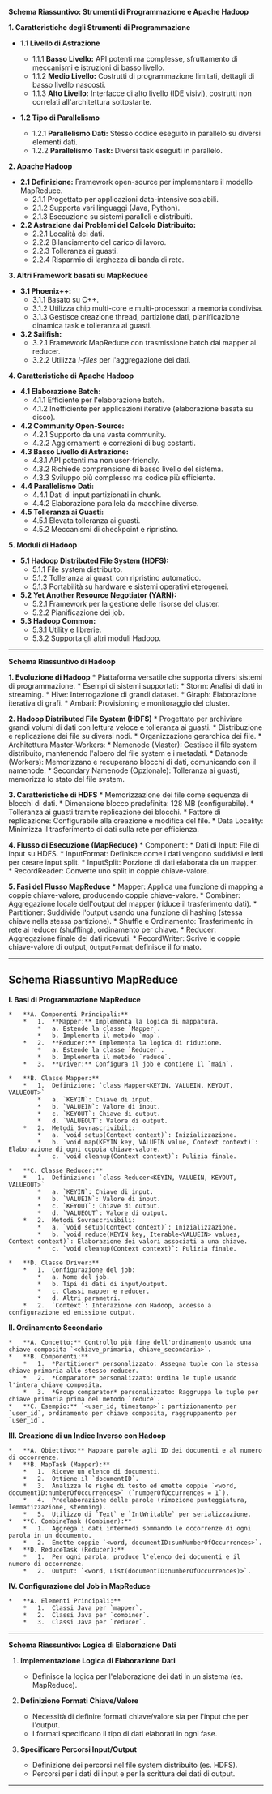 
**Schema Riassuntivo: Strumenti di Programmazione e Apache Hadoop**

**1. Caratteristiche degli Strumenti di Programmazione**

   *   **1.1 Livello di Astrazione**
        *   1.1.1 **Basso Livello:** API potenti ma complesse, sfruttamento di meccanismi e istruzioni di basso livello.
        *   1.1.2 **Medio Livello:** Costrutti di programmazione limitati, dettagli di basso livello nascosti.
        *   1.1.3 **Alto Livello:** Interfacce di alto livello (IDE visivi), costrutti non correlati all'architettura sottostante.

   *   **1.2 Tipo di Parallelismo**
        *   1.2.1 **Parallelismo Dati:** Stesso codice eseguito in parallelo su diversi elementi dati.
        *   1.2.2 **Parallelismo Task:** Diversi task eseguiti in parallelo.

**2. Apache Hadoop**

   *   **2.1 Definizione:** Framework open-source per implementare il modello MapReduce.
        *   2.1.1 Progettato per applicazioni data-intensive scalabili.
        *   2.1.2 Supporta vari linguaggi (Java, Python).
        *   2.1.3 Esecuzione su sistemi paralleli e distribuiti.
   *   **2.2 Astrazione dai Problemi del Calcolo Distribuito:**
        *   2.2.1 Località dei dati.
        *   2.2.2 Bilanciamento del carico di lavoro.
        *   2.2.3 Tolleranza ai guasti.
        *   2.2.4 Risparmio di larghezza di banda di rete.

**3. Altri Framework basati su MapReduce**

   *   **3.1 Phoenix++:**
        *   3.1.1 Basato su C++.
        *   3.1.2 Utilizza chip multi-core e multi-processori a memoria condivisa.
        *   3.1.3 Gestisce creazione thread, partizione dati, pianificazione dinamica task e tolleranza ai guasti.
   *   **3.2 Sailfish:**
        *   3.2.1 Framework MapReduce con trasmissione batch dai mapper ai reducer.
        *   3.2.2 Utilizza *I-files* per l'aggregazione dei dati.

**4. Caratteristiche di Apache Hadoop**

   *   **4.1 Elaborazione Batch:**
        *   4.1.1 Efficiente per l'elaborazione batch.
        *   4.1.2 Inefficiente per applicazioni iterative (elaborazione basata su disco).
   *   **4.2 Community Open-Source:**
        *   4.2.1 Supporto da una vasta community.
        *   4.2.2 Aggiornamenti e correzioni di bug costanti.
   *   **4.3 Basso Livello di Astrazione:**
        *   4.3.1 API potenti ma non user-friendly.
        *   4.3.2 Richiede comprensione di basso livello del sistema.
        *   4.3.3 Sviluppo più complesso ma codice più efficiente.
   *   **4.4 Parallelismo Dati:**
        *   4.4.1 Dati di input partizionati in chunk.
        *   4.4.2 Elaborazione parallela da macchine diverse.
   *   **4.5 Tolleranza ai Guasti:**
        *   4.5.1 Elevata tolleranza ai guasti.
        *   4.5.2 Meccanismi di checkpoint e ripristino.

**5. Moduli di Hadoop**

   *   **5.1 Hadoop Distributed File System (HDFS):**
        *   5.1.1 File system distribuito.
        *   5.1.2 Tolleranza ai guasti con ripristino automatico.
        *   5.1.3 Portabilità su hardware e sistemi operativi eterogenei.
   *   **5.2 Yet Another Resource Negotiator (YARN):**
        *   5.2.1 Framework per la gestione delle risorse del cluster.
        *   5.2.2 Pianificazione dei job.
   *   **5.3 Hadoop Common:**
        *   5.3.1 Utility e librerie.
        *   5.3.2 Supporta gli altri moduli Hadoop.

---

**Schema Riassuntivo di Hadoop**

**1. Evoluzione di Hadoop**
    *   Piattaforma versatile che supporta diversi sistemi di programmazione.
    *   Esempi di sistemi supportati:
        *   Storm: Analisi di dati in streaming.
        *   Hive: Interrogazione di grandi dataset.
        *   Giraph: Elaborazione iterativa di grafi.
        *   Ambari: Provisioning e monitoraggio del cluster.

**2. Hadoop Distributed File System (HDFS)**
    *   Progettato per archiviare grandi volumi di dati con lettura veloce e tolleranza ai guasti.
    *   Distribuzione e replicazione dei file su diversi nodi.
    *   Organizzazione gerarchica dei file.
    *   Architettura Master-Workers:
        *   Namenode (Master): Gestisce il file system distribuito, mantenendo l'albero del file system e i metadati.
        *   Datanode (Workers): Memorizzano e recuperano blocchi di dati, comunicando con il namenode.
        *   Secondary Namenode (Opzionale): Tolleranza ai guasti, memorizza lo stato del file system.

**3. Caratteristiche di HDFS**
    *   Memorizzazione dei file come sequenza di blocchi di dati.
        *   Dimensione blocco predefinita: 128 MB (configurabile).
    *   Tolleranza ai guasti tramite replicazione dei blocchi.
        *   Fattore di replicazione: Configurabile alla creazione e modifica del file.
    *   Data Locality: Minimizza il trasferimento di dati sulla rete per efficienza.

**4. Flusso di Esecuzione (MapReduce)**
    *   Componenti:
        *   Dati di Input: File di input su HDFS.
        *   InputFormat: Definisce come i dati vengono suddivisi e letti per creare input split.
        *   InputSplit: Porzione di dati elaborata da un mapper.
        *   RecordReader: Converte uno split in coppie chiave-valore.

**5. Fasi del Flusso MapReduce**
    *   Mapper: Applica una funzione di mapping a coppie chiave-valore, producendo coppie chiave-valore.
    *   Combiner: Aggregazione locale dell'output del mapper (riduce il trasferimento dati).
    *   Partitioner: Suddivide l'output usando una funzione di hashing (stessa chiave nella stessa partizione).
    *   Shuffle e Ordinamento: Trasferimento in rete ai reducer (shuffling), ordinamento per chiave.
    *   Reducer: Aggregazione finale dei dati ricevuti.
    *   RecordWriter: Scrive le coppie chiave-valore di output, `OutputFormat` definisce il formato.

---

## Schema Riassuntivo MapReduce

**I. Basi di Programmazione MapReduce**

    *   **A. Componenti Principali:**
        *   1.  **Mapper:** Implementa la logica di mappatura.
            *   a. Estende la classe `Mapper`.
            *   b. Implementa il metodo `map`.
        *   2.  **Reducer:** Implementa la logica di riduzione.
            *   a. Estende la classe `Reducer`.
            *   b. Implementa il metodo `reduce`.
        *   3.  **Driver:** Configura il job e contiene il `main`.

    *   **B. Classe Mapper:**
        *   1.  Definizione: `class Mapper<KEYIN, VALUEIN, KEYOUT, VALUEOUT>`
            *   a. `KEYIN`: Chiave di input.
            *   b. `VALUEIN`: Valore di input.
            *   c. `KEYOUT`: Chiave di output.
            *   d. `VALUEOUT`: Valore di output.
        *   2.  Metodi Sovrascrivibili:
            *   a. `void setup(Context context)`: Inizializzazione.
            *   b. `void map(KEYIN key, VALUEIN value, Context context)`: Elaborazione di ogni coppia chiave-valore.
            *   c. `void cleanup(Context context)`: Pulizia finale.

    *   **C. Classe Reducer:**
        *   1.  Definizione: `class Reducer<KEYIN, VALUEIN, KEYOUT, VALUEOUT>`
            *   a. `KEYIN`: Chiave di input.
            *   b. `VALUEIN`: Valore di input.
            *   c. `KEYOUT`: Chiave di output.
            *   d. `VALUEOUT`: Valore di output.
        *   2.  Metodi Sovrascrivibili:
            *   a. `void setup(Context context)`: Inizializzazione.
            *   b. `void reduce(KEYIN key, Iterable<VALUEIN> values, Context context)`: Elaborazione dei valori associati a una chiave.
            *   c. `void cleanup(Context context)`: Pulizia finale.

    *   **D. Classe Driver:**
        *   1.  Configurazione del job:
            *   a. Nome del job.
            *   b. Tipi di dati di input/output.
            *   c. Classi mapper e reducer.
            *   d. Altri parametri.
        *   2.  `Context`: Interazione con Hadoop, accesso a configurazione ed emissione output.

**II. Ordinamento Secondario**

    *   **A. Concetto:** Controllo più fine dell'ordinamento usando una chiave composita `<chiave_primaria, chiave_secondaria>`.
    *   **B. Componenti:**
        *   1.  *Partitioner* personalizzato: Assegna tuple con la stessa chiave primaria allo stesso reducer.
        *   2.  *Comparator* personalizzato: Ordina le tuple usando l'intera chiave composita.
        *   3.  *Group comparator* personalizzato: Raggruppa le tuple per chiave primaria prima del metodo `reduce`.
    *   **C. Esempio:** `<user_id, timestamp>`: partizionamento per `user_id`, ordinamento per chiave composita, raggruppamento per `user_id`.

**III. Creazione di un Indice Inverso con Hadoop**

    *   **A. Obiettivo:** Mappare parole agli ID dei documenti e al numero di occorrenze.
    *   **B. MapTask (Mapper):**
        *   1.  Riceve un elenco di documenti.
        *   2.  Ottiene il `documentID`.
        *   3.  Analizza le righe di testo ed emette coppie `<word, documentID:numberOfOccurrences>` (`numberOfOccurrences = 1`).
        *   4.  Preelaborazione delle parole (rimozione punteggiatura, lemmatizzazione, stemming).
        *   5.  Utilizzo di `Text` e `IntWritable` per serializzazione.
    *   **C. CombineTask (Combiner):**
        *   1.  Aggrega i dati intermedi sommando le occorrenze di ogni parola in un documento.
        *   2.  Emette coppie `<word, documentID:sumNumberOfOccurrences>`.
    *   **D. ReduceTask (Reducer):**
        *   1.  Per ogni parola, produce l'elenco dei documenti e il numero di occorrenze.
        *   2.  Output: `<word, List(documentID:numberOfOccurrences)>`.

**IV. Configurazione del Job in MapReduce**

    *   **A. Elementi Principali:**
        *   1.  Classi Java per `mapper`.
        *   2.  Classi Java per `combiner`.
        *   3.  Classi Java per `reducer`.

---

**Schema Riassuntivo: Logica di Elaborazione Dati**

1.  **Implementazione Logica di Elaborazione Dati**

    *   Definisce la logica per l'elaborazione dei dati in un sistema (es. MapReduce).

2.  **Definizione Formati Chiave/Valore**

    *   Necessità di definire formati chiave/valore sia per l'input che per l'output.
    *   I formati specificano il tipo di dati elaborati in ogni fase.

3.  **Specificare Percorsi Input/Output**

    *   Definizione dei percorsi nel file system distribuito (es. HDFS).
    *   Percorsi per i dati di input e per la scrittura dei dati di output.

---
